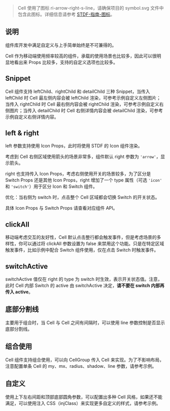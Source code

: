 > Cell 使用了图标 ri-arrow-right-s-line，请确保项目的 symbol.svg 文件中包含此图标。详细信息请参考 [STDF-指南-图标](https://stdf.design/#/guide/icon)。

## 说明

组件库开发中满足自定义与上手简单始终是不可兼得的。

Cell 作为移动端使用频率较高的组件，承载的使用场景也比较多，因此可以很明显地看出来 Props 比较多，支持的自定义选项也比较多。

## Snippet

Cell 组件支持 leftChild、rightChild 和 detailChild 三种 Snippet，当传入 leftChild 时 Cell 最左侧内容会被 leftChild 渲染，可参考示例自定义左侧图片；当传入 rightChild 时 Cell 最右侧内容会被 rightChild 渲染，可参考示例自定义右侧图片；当传入 detailChild 时 Cell 右侧详情内容会被 detailChild 渲染，可参考示例自定义右侧详情内容。

## left & right

left 参数支持使用 Icon Props，此时将使用 STDF 的 Icon 组件渲染。

考虑到 Cell 右侧区域使用箭头的场景非常多，组件默认 right 参数为 `'arrow'`，显示箭头。

right 也支持传入 Icon Props，考虑右侧使用开关的场景较多，为了区分是 Switch Props 还是其他 Icon Props，right 增加了一个 type 属性（可选 `'icon'` 和 `'switch'`）用于区分 Icon 和 Switch 组件。

优化：当右侧为 switch 时，点击整个 Cell 区域都会切换 Switch 的开关状态。

具体 Icon Props 与 Switch Props 请查看对应组件 API。

## clickAll

移动端考虑交互的友好性，Cell 默认点击整行都会触发事件，但是考虑场景的多样性，你可以通过将 clickAll 参数设置为 false 来禁用这个功能。只是在特定区域触发事件，比如示例中配合 Switch 组件使用，仅在点击 Switch 时触发事件。

## switchActive

switchActive 值仅在 right 的 type 为 switch 时生效，表示开关状态值。注意，此时 Cell 内部 Switch 的 active 由 switchActive 决定，**请不要在 switch 内部再传入 active**。

## 底部分割线

主要用于组合时，当 Cell 与 Cell 之间有间隔时，可以使用 line 参数控制是否显示底部分割线。

## 组合使用

Cell 组件支持组合使用，可以向 CellGroup 传入 Cell 来实现。为了不影响布局，注意配置单条 Cell 的 my、mx、radius、shadow、line 参数，请参考示例。

## 自定义

使用上下左右间距和顶部底部圆角参数，可以配置出多种 Cell 风格，如果还不能满足，可以使用注入 CSS（injClass）来实现更多自定义的样式，请参考示例。

